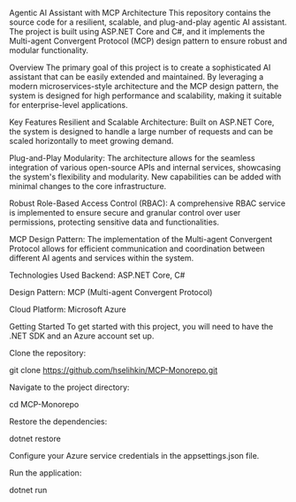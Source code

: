 Agentic AI Assistant with MCP Architecture
This repository contains the source code for a resilient, scalable, and plug-and-play agentic AI assistant. The project is built using ASP.NET Core and C#, and it implements the Multi-agent Convergent Protocol (MCP) design pattern to ensure robust and modular functionality.

Overview
The primary goal of this project is to create a sophisticated AI assistant that can be easily extended and maintained. By leveraging a modern microservices-style architecture and the MCP design pattern, the system is designed for high performance and scalability, making it suitable for enterprise-level applications.

Key Features
Resilient and Scalable Architecture: Built on ASP.NET Core, the system is designed to handle a large number of requests and can be scaled horizontally to meet growing demand.

Plug-and-Play Modularity: The architecture allows for the seamless integration of various open-source APIs and internal services, showcasing the system's flexibility and modularity. New capabilities can be added with minimal changes to the core infrastructure.

Robust Role-Based Access Control (RBAC): A comprehensive RBAC service is implemented to ensure secure and granular control over user permissions, protecting sensitive data and functionalities.

MCP Design Pattern: The implementation of the Multi-agent Convergent Protocol allows for efficient communication and coordination between different AI agents and services within the system.

Technologies Used
Backend: ASP.NET Core, C#

Design Pattern: MCP (Multi-agent Convergent Protocol)

Cloud Platform: Microsoft Azure

Getting Started
To get started with this project, you will need to have the .NET SDK and an Azure account set up.

Clone the repository:

git clone https://github.com/hselihkin/MCP-Monorepo.git

Navigate to the project directory:

cd MCP-Monorepo

Restore the dependencies:

dotnet restore

Configure your Azure service credentials in the appsettings.json file.

Run the application:

dotnet run
